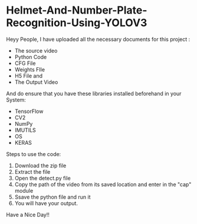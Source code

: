 # Helmet-And-Number-Plate-Recognition-Using-YOLOV3
Heyy People,
I have uploaded all the necessary documents for this project :
- The source video
- Python Code
- CFG File
- Weights FIle
- H5 File and
- The Output Video 

And do ensure that you have these libraries installed beforehand in your System:

- TensorFlow
- CV2
- NumPy
- IMUTILS
- OS
- KERAS

Steps to use the code:

1. Download the zip file
2. Extract the file
3. Open the detect.py file
4. Copy the path of the video from its saved location and enter in the "cap" module
5. Ssave the python file and run it 
6. You will have your output.


Have a Nice Day!!

